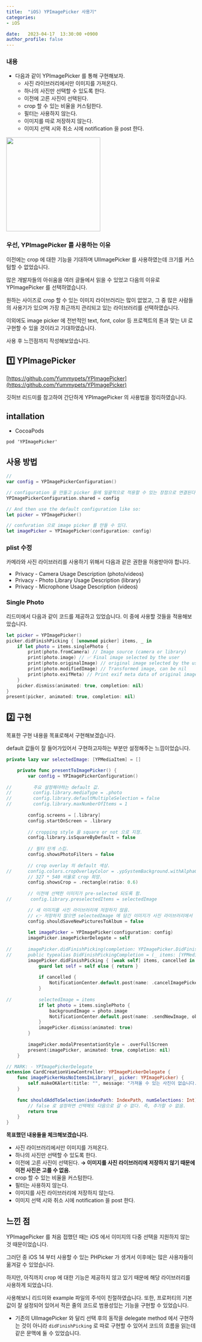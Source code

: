 ```yaml
---
title:  "iOS) YPImagePicker 사용기"
categories:
- iOS

date:   2023-04-17  13:30:00 +0900
author_profile: false
---
```

### 내용

- 다음과 같이 YPImagePicker 를 통해 구현해보자.
    - 사진 라이브러리에서만 이미지를 가져온다.
    - 하나의 사진만 선택할 수 있도록 한다.
    - 이전에 고른 사진이 선택된다.
    - crop 할 수 있는 비율을 커스텀한다.
    - 필터는 사용하지 않는다.
    - 이미지를 따로 저장하지 않는다.
    - 이미지 선택 시와 취소 시에 notification 을 post 한다.

<img src="https://user-images.githubusercontent.com/69136340/232383595-0f987e83-6f0d-4bde-af80-9cb22a026251.mp4" width ="250">

### 우선, YPImagePicker 를 사용하는 이유

이전에는 crop 에 대한 기능을 기대하며 UIImagePicker 를 사용하였는데 크기를 커스텀할 수 없었습니다.

많은 개발자들의 아쉬움을 여러 글들에서 읽을 수 있었고 다음의 이유로 YPImagePicker 를 선택하였습니다.

원하는 사이즈로 crop 할 수 있는 이미지 라이브러리는 많이 없었고, 그 중 많은 사람들의 사용기가 있으며 가장 최근까지 관리되고 있는 라이브러리를 선택하였습니다.

이외에도 image picker 에 전반적인 text, font, color 등 프로젝트의 톤과 맞는 UI 로 구현할 수 있을 것이라고 기대하였습니다.

사용 후 느낀점까지 작성해보았습니다.

## 1️⃣ YPImagePicker

[https://github.com/Yummypets/YPImagePicker](https://github.com/Yummypets/YPImagePicker)

깃허브 리드미를 참고하여 간단하게 YPImagePicker 의 사용법을 정리하였습니다.

## intallation

- CocoaPods

```
pod 'YPImagePicker'
```

## 사용 방법

```swift
// 
var config = YPImagePickerConfiguration()

// configuration 을 만들고 picker 들에 일괄적으로 적용할 수 있는 장점으로 연결된다.
YPImagePickerConfiguration.shared = config

// And then use the default configuration like so:
let picker = YPImagePicker()

// confuration 으로 image picker 를 만들 수 있다.
let imagePicker = YPImagePicker(configuration: config)
```

### plist 수정

카메라와 사진 라이브러리를 사용하기 위해서 다음과 같은 권한을 허용받아야 합니다.

- Privacy - Camera Usage Description (photo/videos)
- Privacy - Photo Library Usage Description (library)
- Privacy - Microphone Usage Description (videos)

### Single Photo

리드미에서 다음과 같이 코드를 제공하고 있었습니다. 이 중에 사용할 것들을 적용해보았습니다.

```swift
let picker = YPImagePicker()
picker.didFinishPicking { [unowned picker] items, _ in
    if let photo = items.singlePhoto {
        print(photo.fromCamera) // Image source (camera or library)
        print(photo.image) // ✅ Final image selected by the user
        print(photo.originalImage) // original image selected by the user, unfiltered
        print(photo.modifiedImage) // Transformed image, can be nil
        print(photo.exifMeta) // Print exif meta data of original image.
    }
    picker.dismiss(animated: true, completion: nil)
}
present(picker, animated: true, completion: nil)
```

## 2️⃣ 구현

목표한 구현 내용을 목표로해서 구현해보겠습니다.

default 값들이 잘 들어가있어서 구현하고자하는 부분만 설정해주는 느낌이었습니다.

```swift
private lazy var selectedImage: [YPMediaItem] = []

    private func presentToImagePicker() {
        var config = YPImagePickerConfiguration()
        
//        주요 설정해야하는 default 값.
//        config.library.mediaType = .photo
//        config.library.defaultMultipleSelection = false
//        config.library.maxNumberOfItems = 1
        
        config.screens = [.library]
        config.startOnScreen = .library
        
        // cropping style 을 square or not 으로 지정.
        config.library.isSquareByDefault = false
        
        // 필터 단계 스킵.
        config.showsPhotoFilters = false
        
        // crop overlay 의 default 색상.
//      config.colors.cropOverlayColor = .ypSystemBackground.withAlphaComponent(0.4)
        // 327 * 540 비율로 crop 희망.
        config.showsCrop = .rectangle(ratio: 0.6)
        
        // 이전에 선택한 이미지가 pre-selected 되도록 함.
//       config.library.preselectedItems = selectedImage

        // 새 이미지를 사진 라이브러리에 저장하지 않음.
        // 👉 저장하지 않으면 selectedImage 에 담긴 이미지가 사진 라이브러리에서 찾을 수가 없어서 가장 앞에 이미지를 선택함.
        config.shouldSaveNewPicturesToAlbum = false
        
        let imagePicker = YPImagePicker(configuration: config)
        imagePicker.imagePickerDelegate = self
        
//      imagePicker.didFinishPicking(completion: YPImagePicker.DidFinishPickingCompletion)
//      public typealias DidFinishPickingCompletion = (_ items: [YPMediaItem], _ cancelled: Bool) -> Void
        imagePicker.didFinishPicking { [weak self] items, cancelled in
            guard let self = self else { return }
            
            if cancelled {
                NotificationCenter.default.post(name: .cancelImagePicker, object: nil)
            }
            
//          selectedImage = items
            if let photo = items.singlePhoto {
                backgroundImage = photo.image
                NotificationCenter.default.post(name: .sendNewImage, object: backgroundImage)
            }
            imagePicker.dismiss(animated: true)
        }
        
        imagePicker.modalPresentationStyle = .overFullScreen
        present(imagePicker, animated: true, completion: nil)
    }

// MARK: - YPImagePickerDelegate
extension CardCreationViewController: YPImagePickerDelegate {
    func imagePickerHasNoItemsInLibrary(_ picker: YPImagePicker) {
        self.makeOKAlert(title: "", message: "가져올 수 있는 사진이 없습니다.")
    }
    
    func shouldAddToSelection(indexPath: IndexPath, numSelections: Int) -> Bool {
        // false 로 설정하면 선택해도 다음으로 갈 수 없다. 즉, 추가할 수 없음.
        return true
    }
}
```

**목표했던 내용들을 체크해보겠습니다.**

- 사진 라이브러리에서만 이미지를 가져온다.
- 하나의 사진만 선택할 수 있도록 한다.
- 이전에 고른 사진이 선택된다. **→ 이미지를 사진 라이브러리에 저장하지 않기 때문에 이전 사진은 고를 수 없음.**
- crop 할 수 있는 비율을 커스텀한다.
- 필터는 사용하지 않는다.
- 이미지를 사진 라이브러리에 저장하지 않는다.
- 이미지 선택 시와 취소 시에 notification 을 post 한다.

## 느낀 점

YPImagePicker 를 처음 접했던 때는 iOS 에서 이미지의 다중 선택을 지원하지 않는 것 때문이었습니다.

그러던 중 iOS 14 부터 사용할 수 있는 PHPicker 가 생겨서 이후에는 많은 사용자들이 옮겨갈 수 있었습니다.

하지만, 아직까지 crop 에 대한 기능은 제공하지 않고 있기 때문에 해당 라이브러리를 사용하게 되었습니다.

사용해보니 리드미와 example 파일의 주석이 친절하였습니다. 또한, 프로퍼티의 기본값이 잘 설정되어 있어서 적은 줄의 코드로 범용성있는 기능을 구현할 수 있었습니다.

- 기존의 UIImagePicker 와 달리 선택 후의 동작을 delegate method 에서 구현하는 것이 아니라 `didFinishPicking` 로 따로 구현할 수 있어서 코드의 흐름을 읽는데 같은 문맥에 둘 수 있었습니다.
